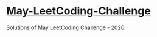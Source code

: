 # [May-LeetCoding-Challenge](https://leetcode.com/explore/featured/card/may-leetcoding-challenge/)
Solutions of May LeetCoding Challenge - 2020


